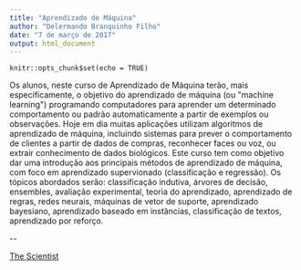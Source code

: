 ```yaml
---
title: "Aprendizado de Máquina"
author: "Delermando Branquinho Filho"
date: "7 de março de 2017"
output: html_document
---
```


```{r setup, include=FALSE}
knitr::opts_chunk$set(echo = TRUE)
```

Os alunos, neste curso de Aprendizado de Máquina terão, mais especificamente, o objetivo do aprendizado de máquina (ou "machine learning") programando computadores para aprender um determinado comportamento ou padrão automaticamente a partir de exemplos ou observações. Hoje em dia muitas aplicações utilizam algoritmos de aprendizado de máquina, incluindo sistemas para prever o comportamento de clientes a partir de dados de compras, reconhecer faces ou voz, ou extrair conhecimento de dados biológicos. Este curso tem como objetivo dar uma introdução aos principais métodos de aprendizado de máquina, com foco em aprendizado supervionado (classificação e regressão). Os tópicos abordados serão: classificação indutiva, árvores de decisão, ensembles, avaliação experimental, teoria do aprendizado, aprendizado de regras, redes neurais, máquinas de vetor de suporte, aprendizado bayesiano, aprendizado baseado em instâncias, classificação de textos, aprendizado por reforço. 

--

[The Scientist](http://www.thescientist.com.br)